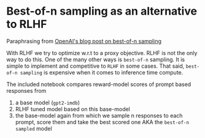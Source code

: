 # Best-of-n sampling as an alternative to RLHF

Paraphrasing from [OpenAI's blog post on best-of-n sampling](https://openai.com/research/measuring-goodharts-law)

With RLHF we try to optimize w.r.t to a proxy objective. RLHF is not the only way to do this. 
One of the many other ways is `best-of-n` sampling. It is simple to implement and competitive to `RLHF` in some cases.
That said, `best-of-n sampling` is expensive when it comes to inference time compute.

The included notebook compares reward-model scores of prompt based responses from 
1. a base model (`gpt2-imdb`)
2. RLHF tuned model based on this base-model 
3. the base-model again from which we sample n responses to each prompt, score them and take the best scored one AKA the `best-of-n sampled` model




